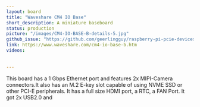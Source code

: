 ```yaml
---
layout: board
title: "Waveshare CM4 IO Base"
short_description: A miniature baseboard 
status: production
picture: "/images/CM4-IO-BASE-B-details-5.jpg"
github_issue: "https://github.com/geerlingguy/raspberry-pi-pcie-devices/issues/110"
link: https://www.waveshare.com/cm4-io-base-b.htm
videos:
  
  
---
```

This board has a 1 Gbps Ethernet port and features 2x MIPI-Camera connectors.It also has an M.2 E-key slot capable of using NVME SSD or other PCI-E peripherals. It has a full size HDMI port, a RTC, a FAN Port. It got 2x USB2.0 and 
